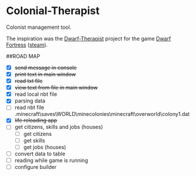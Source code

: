 # Colonial-Therapist

Colonist management tool.

The inspiration was the [Dwarf-Therapist](https://github.com/Dwarf-Therapist/Dwarf-Therapist) project for the game [Dwarf Fortress](http://www.bay12games.com/dwarves/) ([steam](https://store.steampowered.com/app/975370/Dwarf_Fortress/)).

##ROAD MAP

- [x] ~~send message in console~~
- [x] ~~print text in main window~~
- [x] ~~read txt file~~
- [x] ~~view text from file in main window~~
- [x] read local nbt file
- [x] parsing data
- [ ] read nbt file .minecraft\saves\WORLD\minecolonies\minecraft\overworld\colony1.dat
- [x] ~~life reloading app~~
- [ ] get citizens, skills and jobs (houses)
  - [ ] get citizens
  - [ ] get skills
  - [ ] get jobs (houses)
- [ ] convert data to table
- [ ] reading while game is running
- [ ] configure builder